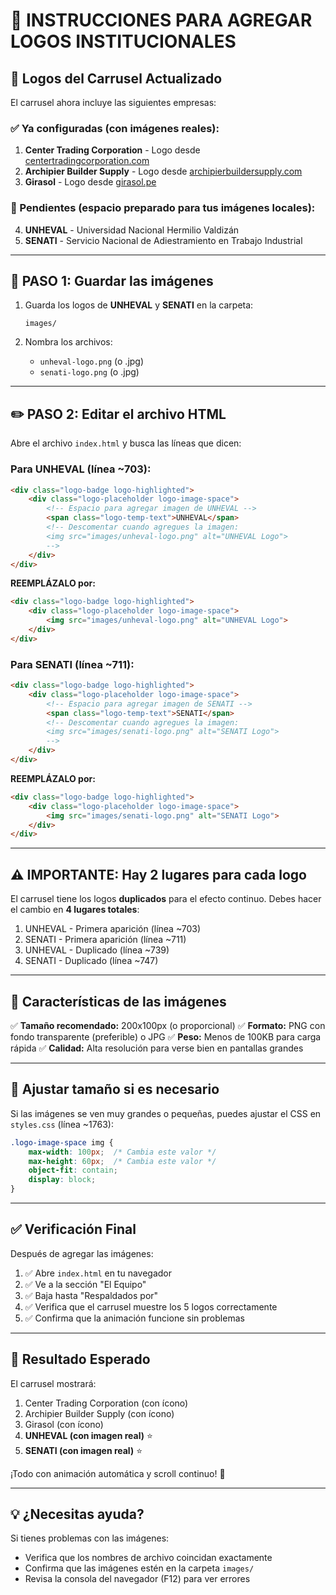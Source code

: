 # 📝 INSTRUCCIONES PARA AGREGAR LOGOS INSTITUCIONALES

## 🎯 Logos del Carrusel Actualizado

El carrusel ahora incluye las siguientes empresas:

### ✅ Ya configuradas (con imágenes reales):
1. **Center Trading Corporation** - Logo desde [centertradingcorporation.com](https://centertradingcorporation.com/logo.svg)
2. **Archipier Builder Supply** - Logo desde [archipierbuildersupply.com](https://www.archipierbuildersupply.com/_astro/imagen3.D8vca5MM.png)
3. **Girasol** - Logo desde [girasol.pe](https://girasol.pe/images/logo-girasol-nuevo.png)

### 📸 Pendientes (espacio preparado para tus imágenes locales):
4. **UNHEVAL** - Universidad Nacional Hermilio Valdizán
5. **SENATI** - Servicio Nacional de Adiestramiento en Trabajo Industrial

---

## 📂 PASO 1: Guardar las imágenes

1. Guarda los logos de **UNHEVAL** y **SENATI** en la carpeta:
   ```
   images/
   ```

2. Nombra los archivos:
   - `unheval-logo.png` (o .jpg)
   - `senati-logo.png` (o .jpg)

---

## ✏️ PASO 2: Editar el archivo HTML

Abre el archivo `index.html` y busca las líneas que dicen:

### Para UNHEVAL (línea ~703):
```html
<div class="logo-badge logo-highlighted">
    <div class="logo-placeholder logo-image-space">
        <!-- Espacio para agregar imagen de UNHEVAL -->
        <span class="logo-temp-text">UNHEVAL</span>
        <!-- Descomentar cuando agregues la imagen:
        <img src="images/unheval-logo.png" alt="UNHEVAL Logo">
        -->
    </div>
</div>
```

**REEMPLÁZALO por:**
```html
<div class="logo-badge logo-highlighted">
    <div class="logo-placeholder logo-image-space">
        <img src="images/unheval-logo.png" alt="UNHEVAL Logo">
    </div>
</div>
```

### Para SENATI (línea ~711):
```html
<div class="logo-badge logo-highlighted">
    <div class="logo-placeholder logo-image-space">
        <!-- Espacio para agregar imagen de SENATI -->
        <span class="logo-temp-text">SENATI</span>
        <!-- Descomentar cuando agregues la imagen:
        <img src="images/senati-logo.png" alt="SENATI Logo">
        -->
    </div>
</div>
```

**REEMPLÁZALO por:**
```html
<div class="logo-badge logo-highlighted">
    <div class="logo-placeholder logo-image-space">
        <img src="images/senati-logo.png" alt="SENATI Logo">
    </div>
</div>
```

---

## ⚠️ IMPORTANTE: Hay 2 lugares para cada logo

El carrusel tiene los logos **duplicados** para el efecto continuo. Debes hacer el cambio en **4 lugares totales**:

1. UNHEVAL - Primera aparición (línea ~703)
2. SENATI - Primera aparición (línea ~711)
3. UNHEVAL - Duplicado (línea ~739)
4. SENATI - Duplicado (línea ~747)

---

## 🎨 Características de las imágenes

✅ **Tamaño recomendado:** 200x100px (o proporcional)
✅ **Formato:** PNG con fondo transparente (preferible) o JPG
✅ **Peso:** Menos de 100KB para carga rápida
✅ **Calidad:** Alta resolución para verse bien en pantallas grandes

---

## 🔧 Ajustar tamaño si es necesario

Si las imágenes se ven muy grandes o pequeñas, puedes ajustar el CSS en `styles.css` (línea ~1763):

```css
.logo-image-space img {
    max-width: 100px;  /* Cambia este valor */
    max-height: 60px;  /* Cambia este valor */
    object-fit: contain;
    display: block;
}
```

---

## ✅ Verificación Final

Después de agregar las imágenes:

1. ✅ Abre `index.html` en tu navegador
2. ✅ Ve a la sección "El Equipo" 
3. ✅ Baja hasta "Respaldados por"
4. ✅ Verifica que el carrusel muestre los 5 logos correctamente
5. ✅ Confirma que la animación funcione sin problemas

---

## 🎯 Resultado Esperado

El carrusel mostrará:
1. Center Trading Corporation (con ícono)
2. Archipier Builder Supply (con ícono)
3. Girasol (con ícono)
4. **UNHEVAL (con imagen real)** ⭐
5. **SENATI (con imagen real)** ⭐

¡Todo con animación automática y scroll continuo! 🎉

---

## 💡 ¿Necesitas ayuda?

Si tienes problemas con las imágenes:
- Verifica que los nombres de archivo coincidan exactamente
- Confirma que las imágenes estén en la carpeta `images/`
- Revisa la consola del navegador (F12) para ver errores

